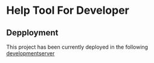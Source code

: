 # Help Tool For Developer

## Depployment

This project has been currently deployed in the following
[developmentserver](https://script.google.com/macros/s/AKfycbybezP25hfCine37sg7ksTZ9hmUp1jTXuUxjQ0Azpk/dev)

